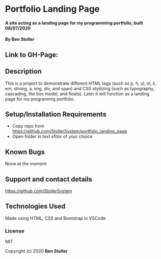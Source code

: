 # Portfolio Landing Page

#### A site acting as a landing page for my programming portfolio, built 08/07/2020
#### By Ben Stoller

## Link to GH-Page:



## Description

This is a project to demonstrate different HTML tags (such as p, h, ul, ol, li, em, strong, a, img, div, and span) and CSS styilizing (such as typography, cascading, the box model, and floats). Later it will function as a landing page for my programmig portfolio. 

## Setup/Installation Requirements

* Copy repo from https://github.com/StollerSystem/portfolio_landing_page
* Open folder in text efitor of your choice

## Known Bugs

None at the moment 

## Support and contact details

https://github.com/StollerSystem

## Technologies Used

Made using HTML, CSS and Bootstrap in VSCode

### License

MIT

Copyright (c) 2020 **Ben Stoller**